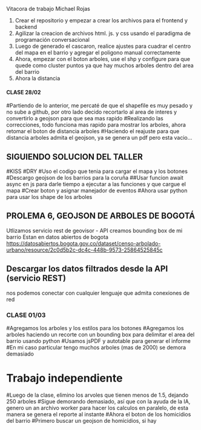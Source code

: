 Vitacora de trabajo Michael Rojas

1. Crear el repositorio y empezar a crear los archivos para el frontend y backend
2. Agilizar la creacion de archivos html. js. y css usando el paradigma de programación conversacional
3. Luego de generado el cascaron, realice ajustes para cuadrar el centro del mapa en el barrio y agregar el poligono manual correctamente
4. Ahora, empezar con el boton arboles, use el shp y configure para que quede como cluster puntos ya que hay muchos arboles dentro del area del barrio
5. Ahora la distancia


#### CLASE 28/02 

#Partiendo de lo anterior, me percaté de que el shapefile es muy pesado y no sube a github, por otro lado
decido recortarlo al area de interes y convertirlo a geojson para que sea mas rapido
#Realizando las correcciones, todo funciona mas rapido para mostrar los arboles, ahora retomar el boton de distancia arboles
#Haciendo el reajuste para que distancia arboles admita el geojson, ya se genera un pdf pero esta vacio...



## SIGUIENDO SOLUCION DEL TALLER
#KISS
#DRY
#Uso el codigo que tenia para cargar el mapa y los botones
#Descargo geojson de los barrios para la coruña
##Usar funcion await async en js para darle tiempo a ejecutar a las funciones y que cargue el mapa
#Crear boton y asignar manejador de eventos
#Ahora usar python para usar los shape de los arboles

## PROLEMA 6, GEOJSON DE ARBOLES DE BOGOTÁ

Utlizamos servicio rest de geovisor - API
creamos bounding box de mi barrio
Estan en datos abiertos de bogota   https://datosabiertos.bogota.gov.co/dataset/censo-arbolado-urbano/resource/2c0d5b2c-dc4c-448b-9573-25864525845c

## Descargar los datos filtrados desde la API (servicio REST)
nos podemos conectar con cualquier lenguaje que admita conexiones de red


### CLASE 01/03

#Agregamos los arboles y los estilos para los botones
#Agregamos los arboles haciendo un recorte con un bounding box para delimitar el area del barrio usando python
#Usamos jsPDF y autotable para generar el informe
#En mi caso particular tengo muchos arboles (mas de 2000) se demora demasiado

# Trabajo independiente
#Luego de la clase, elimino los arvoles que tienen menos de 1.5, dejando 250 arboles
#Sigue demorando demasiado, así que con la ayuda de la IA, genero un an archivo worker para hacer los calculos en paralelo, de esta manera se genera el reporte al instante
#Ahora el boton de los homicidios del barrio
#Primero buscar un geojson de homicidios, si hay

